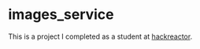 # images_service
This is a project I completed as a student at [hackreactor](http://hackreactor.com).
